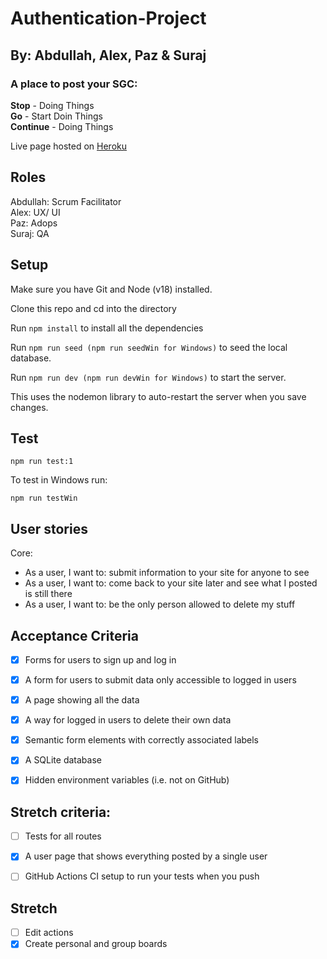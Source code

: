 # Authentication-Project

## By: Abdullah, Alex, Paz & Suraj

### A place to post your SGC: <br>
<strong>Stop</strong> - Doing Things <br>
<strong>Go</strong> - Start Doin Things <br>
<strong>Continue</strong> - Doing Things

Live page hosted on [Heroku](https://sgcs.herokuapp.com/)

## Roles

Abdullah: Scrum Facilitator<br>
Alex: UX/ UI<br>
Paz: Adops<br>
Suraj: QA

## Setup

Make sure you have Git and Node (v18) installed.

Clone this repo and cd into the directory

Run `npm install` to install all the dependencies

Run `npm run seed (npm run seedWin for Windows)` to seed the local database.

Run `npm run dev (npm run devWin for Windows)` to start the server.

This uses the nodemon library to auto-restart the server when you save changes.

## Test

`npm run test:1`

To test in Windows run:

`npm run testWin`

## User stories

Core:

- As a user, I want to: submit information to your site for anyone to see
- As a user, I want to: come back to your site later and see what I posted is still there
- As a user, I want to: be the only person allowed to delete my stuff

## Acceptance Criteria

- [x] Forms for users to sign up and log in

- [x] A form for users to submit data only accessible to logged in users

- [x] A page showing all the data

- [x] A way for logged in users to delete their own data

- [x] Semantic form elements with correctly associated labels

- [x] A SQLite database

- [x] Hidden environment variables (i.e. not on GitHub)

## Stretch criteria:

- [ ] Tests for all routes

- [x] A user page that shows everything posted by a single user

- [ ] GitHub Actions CI setup to run your tests when you push

## Stretch

- [ ] Edit actions
- [x] Create personal and group boards
